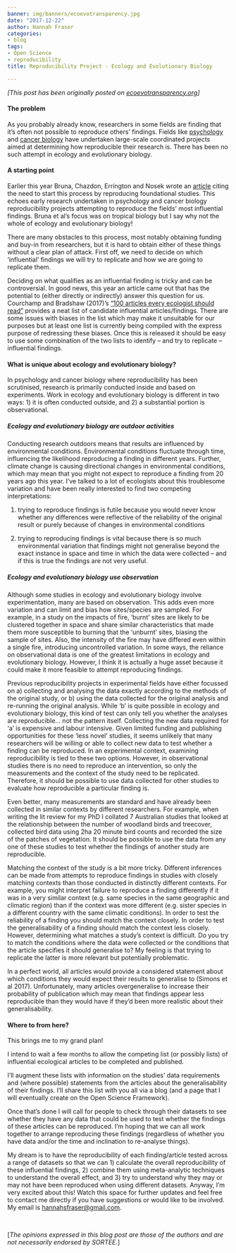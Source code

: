 ```yaml
---
banner: img/banners/ecoevotransparency.jpg
date: "2017-12-22"
author: Hannah Fraser
categories:
- blog
tags:
- Open Science
- reproducibility
title: Reproducibility Project - Ecology and Evolutionary Biology

---
```


*[This post has been originally posted on [ecoevotransparency.org](http://www.ecoevotransparency.org/)]*    


#### The problem

As you probably already know, researchers in some fields are finding that it’s often not possible to reproduce others’ findings. Fields like [psychology](https://osf.io/ezcuj/) and [cancer biology](https://osf.io/e81xl/wiki/home/) have undertaken large-scale coordinated projects aimed at determining how reproducible their research is. There has been no such attempt in ecology and evolutionary biology.   

#### A starting point   

Earlier this year Bruna, Chazdon, Errington and Nosek wrote an [article](https://osf.io/dbpsz/) citing the need to start this process by reproducing foundational studies. This echoes early research undertaken in psychology and cancer biology reproducibility projects attempting to reproduce the fields’ most influential findings. Bruna et al’s focus was on tropical biology but I say why not the whole of ecology and evolutionary biology!   

There are many obstacles to this process, most notably obtaining funding and buy-in from researchers, but it is hard to obtain either of these things without a clear plan of attack. First off, we need to decide on which ‘influential’ findings we will try to replicate and how we are going to replicate them.   

Deciding on what qualifies as an influential finding is tricky and can be controversial. In good news, this year an article came out that has the potential to (either directly or indirectly) answer this question for us. Courchamp and Bradshaw (2017)’s [“100 articles every ecologist should read”](https://www.nature.com/articles/s41559-017-0370-9) provides a neat list of candidate influential articles/findings. There are some issues with biases in the list which may make it unsuitable for our purposes but at least one list is currently being compiled with the express purpose of redressing these biases. Once this is released it should be easy to use some combination of the two lists to identify – and try to replicate – influential findings.   

#### What is unique about ecology and evolutionary biology?   

In psychology and cancer biology where reproducibility has been scrutinised, research is primarily conducted inside and based on experiments. Work in ecology and evolutionary biology is different in two ways: 1) it is often conducted outside, and 2) a substantial portion is observational.   

##### Ecology and evolutionary biology are outdoor activities   

Conducting research outdoors means that results are influenced by environmental conditions. Environmental conditions fluctuate through time, influencing the likelihood reproducing a finding in different years. Further, climate change is causing directional changes in environmental conditions, which may mean that you might not expect to reproduce a finding from 20 years ago this year. I’ve talked to a lot of ecologists about this troublesome variation and have been really interested to find two competing interpretations:   

 1) trying to reproduce findings is futile because you would never know whether any differences were reflective of the reliability of the original result or purely because of changes in environmental conditions   

 2) trying to reproducing findings is vital because there is so much environmental variation that findings might not generalise beyond the exact instance in space and time in which the data were collected – and if this is true the findings are not very useful.   

##### Ecology and evolutionary biology use observation   

Although some studies in ecology and evolutionary biology involve experimentation, many are based on observation. This adds even more variation and can limit and bias how sites/species are sampled. For example, in a study on the impacts of fire, ‘burnt’ sites are likely to be clustered together in space and share similar characteristics that made them more susceptible to burning that the ‘unburnt’ sites, biasing the sample of sites. Also, the intensity of the fire may have differed even within a single fire, introducing uncontrolled variation. In some ways, the reliance on observational data is one of the greatest limitations in ecology and evolutionary biology. However, I think it is actually a huge asset because it could make it more feasible to attempt reproducing findings.   

Previous reproducibility projects in experimental fields have either focussed on a) collecting and analysing the data exactly according to the methods of the original study, or b) using the data collected for the original analysis and re-running the original analysis. While ‘b’ is quite possible in ecology and evolutionary biology, this kind of test can only tell you whether the analyses are reproducible… not the pattern itself. Collecting the new data required for ‘a’ is expensive and labour intensive. Given limited funding and publishing opportunities for these ‘less novel’ studies, it seems unlikely that many researchers will be willing or able to collect new data to test whether a finding can be reproduced. In an experimental context, examining reproducibility is tied to these two options. However, in observational studies there is no need to reproduce an intervention, so only the measurements and the context of the study need to be replicated. Therefore, it should be possible to use data collected for other studies to evaluate how reproducible a particular finding is.   

Even better, many measurements are standard and have already been collected in similar contexts by different researchers. For example, when writing the lit review for my PhD I collated 7 Australian studies that looked at the relationship between the number of woodland birds and treecover, collected bird data using 2ha 20 minute bird counts and recorded the size of the patches of vegetation. It should be possible to use the data from any one of these studies to test whether the findings of another study are reproducible.   

Matching the context of the study is a bit more tricky. Different inferences can be made from attempts to reproduce findings in studies with closely matching contexts than those conducted in distinctly different contexts. For example, you might interpret failure to reproduce a finding differently if it was in a very similar context (e.g. same species in the same geographic and climatic region) than if the context was more different (e.g. sister species in a different country with the same climatic conditions). In order to test the reliability of a finding you should match the context closely. In order to test the generalisability of a finding should match the context less closely. However, determining what matches a study’s context is difficult. Do you try to match the conditions where the data were collected or the conditions that the article specifies it should generalise to? My feeling is that trying to replicate the latter is more relevant but potentially problematic.   

In a perfect world, all articles would provide a considered statement about which conditions they would expect their results to generalise to (Simons et al 2017). Unfortunately, many articles overgeneralise to increase their probability of publication which may mean that findings appear less reproducible than they would have if they’d been more realistic about their generalisability.   

#### Where to from here?   

This brings me to my grand plan!   

I intend to wait a few months to allow the competing list (or possibly lists) of influential ecological articles to be completed and published.   

I’ll augment these lists with information on the studies’ data requirements and (where possible) statements from the articles about the generalisability of their findings. I’ll share this list with you all via a blog (and a page that I will eventually create on the Open Science Framework).   

Once that’s done I will call for people to check through their datasets to see whether they have any data that could be used to test whether the findings of these articles can be reproduced. I’m hoping that we can all work together to arrange reproducing these findings (regardless of whether you have data and/or the time and inclination to re-analyse things).   

My dream is to have the reproducibility of each finding/article tested across a range of datasets so that we can 1) calculate the overall reproducibility of these influential findings, 2) combine them using meta-analytic techniques to understand the overall effect, and 3) try to understand why they may or may not have been reproduced when using different datasets. Anyway, I’m very excited about this! Watch this space for further updates and feel free to contact me directly if you have suggestions or would like to be involved. My email is hannahsfraser@gmail.com.   

&nbsp;
&nbsp;

[*The opinions expressed in this blog post are those of the authors and are not necessarily endorsed by SORTEE.*]  